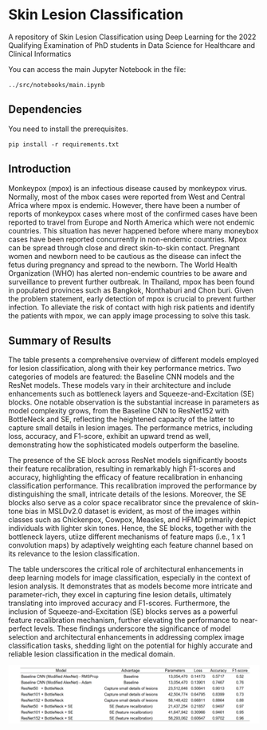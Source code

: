 # Skin Lesion Classification
A repository of Skin Lesion Classification using Deep Learning for the 2022 Qualifying Examination of PhD students in Data Science for Healthcare and Clinical Informatics

You can access the main Jupyter Notebook in the file:
```
../src/notebooks/main.ipynb
```

## Dependencies
You need to install the prerequisites.
```
pip install -r requirements.txt
```



## Introduction
Monkeypox (mpox) is an infectious disease caused by monkeypox virus. Normally, most of the mbox cases were reported from West and Central Africa where mpox is endemic. However, there have been a number of reports of monkeypox cases where most of the confirmed cases have been reported to travel from Europe and North America which were not endemic countries. This situation has never happened before where many moneybox cases have been reported concurrently in non-endemic countries. Mpox can be spread through close and direct skin-to-skin contact. Pregnant women and newborn need to be cautious as the disease can infect the fetus during pregnancy and spread to the newborn. The World Health Organization (WHO) has alerted non-endemic countries to be aware and surveillance to prevent further outbreak. In Thailand, mpox has been found in populated provinces such as Bangkok, Nonthaburi and Chon buri. Given the problem statement, early detection of mpox is crucial to prevent further infection. To alleviate the risk of contact with high risk patients and identify the patients with mpox, we can apply image processing to solve this task.

## Summary of Results
The table presents a comprehensive overview of different models employed for lesion classification, along with their key performance metrics. Two categories of models are featured: the Baseline CNN models and the ResNet models. These models vary in their architecture and include enhancements such as bottleneck layers and Squeeze-and-Excitation (SE) blocks. One notable observation is the substantial increase in parameters as model complexity grows, from the Baseline CNN to ResNet152 with BottleNeck and SE, reflecting the heightened capacity of the latter to capture small details in lesion images. The performance metrics, including loss, accuracy, and F1-score, exhibit an upward trend as well, demonstrating how the sophisticated models outperform the baseline. 

The presence of the SE block across ResNet models significantly boosts their feature recalibration, resulting in remarkably high F1-scores and accuracy, highlighting the efficacy of feature recalibration in enhancing classification performance. This recalibration improved the performance by distinguishing the small, intricate details of the lesions. Moreover, the SE blocks also serve as a color space recalibrator since the prevalence of skin-tone bias in MSLDv2.0 dataset is evident, as most of the images within classes such as Chickenpox, Cowpox, Measles, and HFMD primarily depict individuals with lighter skin tones. Hence, the SE blocks, together with the bottleneck layers, utiize different mechanisms of feature maps (i.e., 1 x 1 convolution maps) by adaptively weighting each feature channel based on its relevance to the lesion classification.

The table underscores the critical role of architectural enhancements in deep learning models for image classification, especially in the context of lesion analysis. It demonstrates that as models become more intricate and parameter-rich, they excel in capturing fine lesion details, ultimately translating into improved accuracy and F1-scores. Furthermore, the inclusion of Squeeze-and-Excitation (SE) blocks serves as a powerful feature recalibration mechanism, further elevating the performance to near-perfect levels. These findings underscore the significance of model selection and architectural enhancements in addressing complex image classification tasks, shedding light on the potential for highly accurate and reliable lesion classification in the medical domain.

<center>
<img src = "/images/summary.PNG" width = "808"/>
</center>